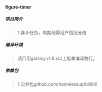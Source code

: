 #### figure-timer

##### 项目简介
> 1.异步任务，周期结算用户信用分值

##### 编译环境
> 请只用golang v1.8.x以上版本编译执行。  

##### 依赖包
> 1.公共包github.com/namelessup/bilibili